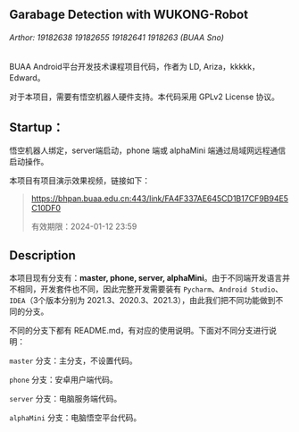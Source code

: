 ## Garabage Detection with WUKONG-Robot

###### Arthor: 19182638 19182655 19182641 1918263 (BUAA Sno)

BUAA Android平台开发技术课程项目代码，作者为 LD, Ariza，kkkkk，Edward。

对于本项目，需要有悟空机器人硬件支持。本代码采用 GPLv2 License 协议。



## Startup：

悟空机器人绑定，server端启动，phone 端或 alphaMini 端通过局域网远程通信启动操作。



本项目有项目演示效果视频，链接如下：

> https://bhpan.buaa.edu.cn:443/link/FA4F337AE645CD1B17CF9B94E5C10DF0
>
> 有效期限：2024-01-12 23:59



## Description

本项目现有分支有：**master, phone, server, alphaMini**。由于不同端开发语言并不相同，开发套件也不同，因此完整开发需要装有 `Pycharm`、`Android Studio`、`IDEA`（3个版本分别为 2021.3、2020.3、2021.3），由此我们把不同功能做到不同的分支。



不同的分支下都有 README.md，有对应的使用说明。下面对不同分支进行说明：

`master` 分支：主分支，不设置代码。

`phone` 分支：安卓用户端代码。

`server` 分支：电脑服务端代码。

`alphaMini` 分支：电脑悟空平台代码。